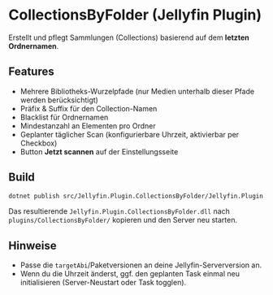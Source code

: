 # CollectionsByFolder (Jellyfin Plugin)

Erstellt und pflegt Sammlungen (Collections) basierend auf dem **letzten Ordnernamen**.

## Features
- Mehrere Bibliotheks-Wurzelpfade (nur Medien unterhalb dieser Pfade werden berücksichtigt)
- Präfix & Suffix für den Collection-Namen
- Blacklist für Ordnernamen
- Mindestanzahl an Elementen pro Ordner
- Geplanter täglicher Scan (konfigurierbare Uhrzeit, aktivierbar per Checkbox)
- Button **Jetzt scannen** auf der Einstellungsseite

## Build
```bash
dotnet publish src/Jellyfin.Plugin.CollectionsByFolder/Jellyfin.Plugin.CollectionsByFolder.csproj -c Release
```
Das resultierende `Jellyfin.Plugin.CollectionsByFolder.dll` nach `plugins/CollectionsByFolder/` kopieren und den Server neu starten.

## Hinweise
- Passe die `targetAbi`/Paketversionen an deine Jellyfin-Serverversion an.
- Wenn du die Uhrzeit änderst, ggf. den geplanten Task einmal neu initialisieren (Server-Neustart oder Task togglen).
